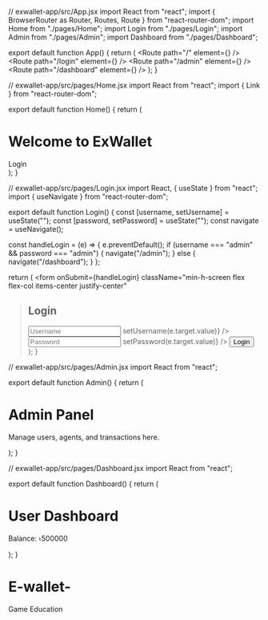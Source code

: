 // exwallet-app/src/App.jsx import React from "react"; import { BrowserRouter as Router, Routes, Route } from "react-router-dom"; import Home from "./pages/Home"; import Login from "./pages/Login"; import Admin from "./pages/Admin"; import Dashboard from "./pages/Dashboard";

export default function App() { return ( <Router> <Routes> <Route path="/" element={<Home />} /> <Route path="/login" element={<Login />} /> <Route path="/admin" element={<Admin />} /> <Route path="/dashboard" element={<Dashboard />} /> </Routes> </Router> ); }

// exwallet-app/src/pages/Home.jsx import React from "react"; import { Link } from "react-router-dom";

export default function Home() { return ( <div className="min-h-screen flex flex-col items-center justify-center"> <h1 className="text-3xl font-bold mb-4">Welcome to ExWallet</h1> <Link to="/login" className="text-blue-500">Login</Link> </div> ); }

// exwallet-app/src/pages/Login.jsx import React, { useState } from "react"; import { useNavigate } from "react-router-dom";

export default function Login() { const [username, setUsername] = useState(""); const [password, setPassword] = useState(""); const navigate = useNavigate();

const handleLogin = (e) => { e.preventDefault(); if (username === "admin" && password === "admin") { navigate("/admin"); } else { navigate("/dashboard"); } };

return ( <form
onSubmit={handleLogin}
className="min-h-screen flex flex-col items-center justify-center"
> <h2 className="text-2xl font-bold mb-4">Login</h2> <input className="border p-2 mb-2" placeholder="Username" onChange={(e) => setUsername(e.target.value)} /> <input className="border p-2 mb-2" type="password" placeholder="Password" onChange={(e) => setPassword(e.target.value)} /> <button className="bg-blue-500 text-white px-4 py-2">Login</button> </form> ); }

// exwallet-app/src/pages/Admin.jsx import React from "react";

export default function Admin() { return ( <div className="min-h-screen p-8"> <h1 className="text-3xl font-bold mb-4">Admin Panel</h1> <p>Manage users, agents, and transactions here.</p> </div> ); }

// exwallet-app/src/pages/Dashboard.jsx import React from "react";

export default function Dashboard() { return ( <div className="min-h-screen p-8"> <h1 className="text-2xl font-bold">User Dashboard</h1> <p>Balance: ৳500000</p> </div> ); }

# E-wallet-
Game Education 
